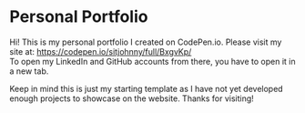 # Personal Portfolio

Hi! This is my personal portfolio I created on CodePen.io. Please visit my site at: https://codepen.io/sitjohnny/full/BxgvKp/   
To open my LinkedIn and GitHub accounts from there, you have to open it in a new tab.

Keep in mind this is just my starting template as I have not yet developed enough projects to showcase on the website. Thanks for visiting!
